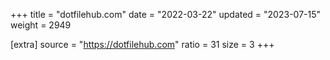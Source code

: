 +++
title = "dotfilehub.com"
date = "2022-03-22"
updated = "2023-07-15"
weight = 2949

[extra]
source = "https://dotfilehub.com"
ratio = 31
size = 3
+++
